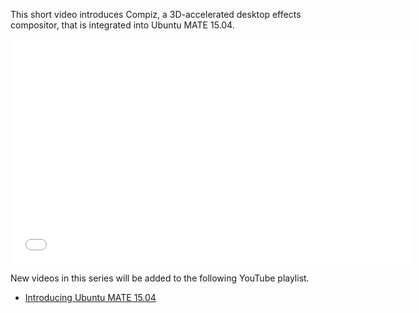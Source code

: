 <!-- 
.. title: Compiz in Ubuntu MATE 15.04
.. slug: compiz-in-ubuntu-mate-vivid-vervet
.. date: 2015-03-13 17:22:00 UTC
.. tags: Ubuntu,MATE,Features,Vivid
.. link: https://www.youtube.com/watch?v=k_nk02XELi4
.. description: 
.. type: text
.. author: Martin Wimpress
-->

This short video introduces Compiz, a 3D-accelerated desktop effects compositor, that is integrated into Ubuntu MATE 15.04.

<div align="center">
<iframe width="640" height="360" src="//www.youtube.com/embed/k_nk02XELi4" frameborder="0" allowfullscreen></iframe>
</div>

New videos in this series will be added to the following YouTube playlist.

  * [Introducing Ubuntu MATE 15.04](//www.youtube.com/playlist?list=PLE6KGGrWCFf0-7sVeKHpddNGUPCYTclBR)
